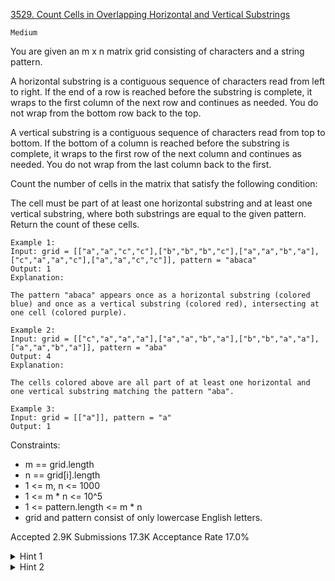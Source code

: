 [3529. Count Cells in Overlapping Horizontal and Vertical Substrings](https://leetcode.com/problems/count-cells-in-overlapping-horizontal-and-vertical-substrings/)

`Medium`

You are given an m x n matrix grid consisting of characters and a string pattern.

A horizontal substring is a contiguous sequence of characters read from left to right. If the end of a row is reached before the substring is complete, it wraps to the first column of the next row and continues as needed. You do not wrap from the bottom row back to the top.

A vertical substring is a contiguous sequence of characters read from top to bottom. If the bottom of a column is reached before the substring is complete, it wraps to the first row of the next column and continues as needed. You do not wrap from the last column back to the first.

Count the number of cells in the matrix that satisfy the following condition:

The cell must be part of at least one horizontal substring and at least one vertical substring, where both substrings are equal to the given pattern.
Return the count of these cells.

```
Example 1:
Input: grid = [["a","a","c","c"],["b","b","b","c"],["a","a","b","a"],["c","a","a","c"],["a","a","c","c"]], pattern = "abaca"
Output: 1
Explanation:

The pattern "abaca" appears once as a horizontal substring (colored blue) and once as a vertical substring (colored red), intersecting at one cell (colored purple).

Example 2:
Input: grid = [["c","a","a","a"],["a","a","b","a"],["b","b","a","a"],["a","a","b","a"]], pattern = "aba"
Output: 4
Explanation:

The cells colored above are all part of at least one horizontal and one vertical substring matching the pattern "aba".

Example 3:
Input: grid = [["a"]], pattern = "a"
Output: 1
```

Constraints:

- m == grid.length
- n == grid[i].length
- 1 <= m, n <= 1000
- 1 <= m * n <= 10^5
- 1 <= pattern.length <= m * n
- grid and pattern consist of only lowercase English letters.

Accepted
2.9K
Submissions
17.3K
Acceptance Rate
17.0%

<details>
<summary>Hint 1</summary>

Use a string hashing or pattern matching algorithm to efficiently find all horizontal and vertical occurrences of the pattern in the grid.

</details>
<details>
<summary>Hint 2</summary>

Track the positions of each match and count only the cells that appear in both horizontal and vertical matches.

</details>
